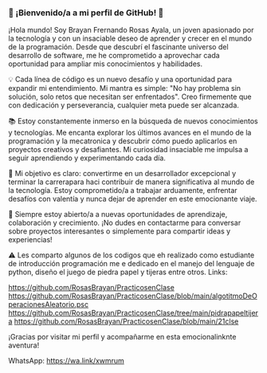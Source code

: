 ### 🚀 ¡Bienvenido/a a mi perfil de GitHub! 🚀

¡Hola mundo! Soy Brayan Frernando Rosas Ayala, un joven apasionado por la tecnología y con un insaciable deseo de aprender y crecer en el mundo de la programación. Desde que descubrí el fascinante universo del desarrollo de software, me he comprometido a aprovechar cada oportunidad para ampliar mis conocimientos y habilidades.

💡 Cada línea de código es un nuevo desafío y una oportunidad para expandir mi entendimiento. Mi mantra es simple: "No hay problema sin solución, solo retos que necesitan ser enfrentados". Creo firmemente que con dedicación y perseverancia, cualquier meta puede ser alcanzada.

📚 Estoy constantemente inmerso en la búsqueda de nuevos conocimientos y tecnologías. Me encanta explorar los últimos avances en el mundo de la programación y la mecatronica y descubrir cómo puedo aplicarlos en proyectos creativos y desafiantes. Mi curiosidad insaciable me impulsa a seguir aprendiendo y experimentando cada día.

🎯 Mi objetivo es claro: convertirme en un desarrollador excepcional y terminar la carrerapara haci contribuir de manera significativa al mundo de la tecnología. Estoy comprometido/a a trabajar arduamente, enfrentar desafíos con valentía y nunca dejar de aprender en este emocionante viaje.

🌟 Siempre estoy abierto/a a nuevas oportunidades de aprendizaje, colaboración y crecimiento. ¡No dudes en contactarme para conversar sobre proyectos interesantes o simplemente para compartir ideas y experiencias!

⚠️ Les comparto algunos de los codigos que eh realizado como estudiante de introducción programación me e dedicado en el manejo del lenguaje de python, diseño el juego de piedra papel y tijeras entre otros.
Links:

https://github.com/RosasBrayan/PracticosenClase
https://github.com/RosasBrayan/PracticosenClase/blob/main/algotitmoDeOperacionesAleatorio.psc
https://github.com/RosasBrayan/PracticosenClase/tree/main/pidrapapeltijera
https://github.com/RosasBrayan/PracticosenClase/blob/main/21clse

¡Gracias por visitar mi perfil y acompañarme en esta emocionalinknte aventura!

WhatsApp: https://wa.link/xwmrum
<!--
**RosasBrayan/RosasBrayan** is a ✨ _special_ ✨ repository because its `README.md` (this file) appears on your GitHub profile.

Here are some ideas to get you started:

- 🔭 I’m currently working on ...
- 🌱 I’m currently learning ...
- 👯 I’m looking to collaborate on ...
- 🤔 I’m looking for help with ...
- 💬 Ask me about ...
- 📫 How to reach me: ...
- 😄 Pronouns: ...
- ⚡ Fun fact: ...
-->
